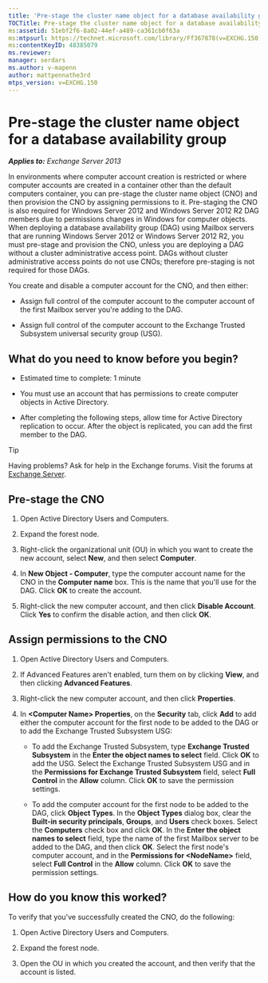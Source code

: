 ```yaml
---
title: 'Pre-stage the cluster name object for a database availability group'
TOCTitle: Pre-stage the cluster name object for a database availability group
ms:assetid: 51ebf2f6-8a02-44ef-a489-ca361cb0f63a
ms:mtpsurl: https://technet.microsoft.com/library/Ff367878(v=EXCHG.150)
ms:contentKeyID: 48385079
ms.reviewer: 
manager: serdars
ms.author: v-mapenn
author: mattpennathe3rd
mtps_version: v=EXCHG.150
---
```


# Pre-stage the cluster name object for a database availability group

_**Applies to:** Exchange Server 2013_

In environments where computer account creation is restricted or where computer accounts are created in a container other than the default computers container, you can pre-stage the cluster name object (CNO) and then provision the CNO by assigning permissions to it. Pre-staging the CNO is also required for Windows Server 2012 and Windows Server 2012 R2 DAG members due to permissions changes in Windows for computer objects. When deploying a database availability group (DAG) using Mailbox servers that are running Windows Server 2012 or Windows Server 2012 R2, you must pre-stage and provision the CNO, unless you are deploying a DAG without a cluster administrative access point. DAGs without cluster administrative access points do not use CNOs; therefore pre-staging is not required for those DAGs.

You create and disable a computer account for the CNO, and then either:

- Assign full control of the computer account to the computer account of the first Mailbox server you're adding to the DAG.

- Assign full control of the computer account to the Exchange Trusted Subsystem universal security group (USG).

## What do you need to know before you begin?

- Estimated time to complete: 1 minute

- You must use an account that has permissions to create computer objects in Active Directory.

- After completing the following steps, allow time for Active Directory replication to occur. After the object is replicated, you can add the first member to the DAG.

> [!TIP]
> Having problems? Ask for help in the Exchange forums. Visit the forums at [Exchange Server](https://go.microsoft.com/fwlink/p/?linkid=60612).

## Pre-stage the CNO

1. Open Active Directory Users and Computers.

2. Expand the forest node.

3. Right-click the organizational unit (OU) in which you want to create the new account, select **New**, and then select **Computer**.

4. In **New Object - Computer**, type the computer account name for the CNO in the **Computer name** box. This is the name that you'll use for the DAG. Click **OK** to create the account.

5. Right-click the new computer account, and then click **Disable Account**. Click **Yes** to confirm the disable action, and then click **OK**.

## Assign permissions to the CNO

1. Open Active Directory Users and Computers.

2. If Advanced Features aren't enabled, turn them on by clicking **View**, and then clicking **Advanced Features**.

3. Right-click the new computer account, and then click **Properties**.

4. In **\<Computer Name\> Properties**, on the **Security** tab, click **Add** to add either the computer account for the first node to be added to the DAG or to add the Exchange Trusted Subsystem USG:

   - To add the Exchange Trusted Subsystem, type **Exchange Trusted Subsystem** in the **Enter the object names to select** field. Click **OK** to add the USG. Select the Exchange Trusted Subsystem USG and in the **Permissions for Exchange Trusted Subsystem** field, select **Full Control** in the **Allow** column. Click **OK** to save the permission settings.

   - To add the computer account for the first node to be added to the DAG, click **Object Types**. In the **Object Types** dialog box, clear the **Built-in security principals**, **Groups**, and **Users** check boxes. Select the **Computers** check box and click **OK**. In the **Enter the object names to select** field, type the name of the first Mailbox server to be added to the DAG, and then click **OK**. Select the first node's computer account, and in the **Permissions for \<NodeName\>** field, select **Full Control** in the **Allow** column. Click **OK** to save the permission settings.

## How do you know this worked?

To verify that you've successfully created the CNO, do the following:

1. Open Active Directory Users and Computers.

2. Expand the forest node.

3. Open the OU in which you created the account, and then verify that the account is listed.
